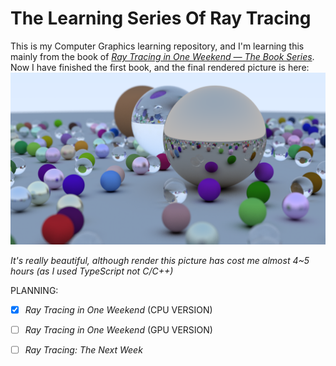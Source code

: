 # The Learning Series Of Ray Tracing

This is my Computer Graphics learning repository, and I'm learning this mainly from the book of [*Ray Tracing in One Weekend — The Book Series*](https://raytracing.github.io/). Now I have finished the first book, and the final rendered picture is here: ![rendered](picture/result.png)

*It's really beautiful, although render this picture has cost me almost 4~5 hours (as I used TypeScript not C/C++)*

PLANNING:

- [x] *Ray Tracing in One Weekend* (CPU VERSION)
- [ ] *Ray Tracing in One Weekend* (GPU VERSION)
- [ ] *Ray Tracing: The Next Week*







